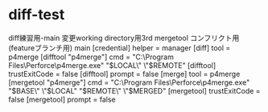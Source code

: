 ﻿# diff-test
diff練習用-main
変更working directory用3rd
mergetool コンフリクト用(featureブランチ用)
main
[credential]
	helper = manager
[diff]
	tool = p4merge
[difftool "p4merge"]
	cmd = \"C:\\Program Files\\Perforce\\p4merge.exe\" \"$LOCAL\" \"$REMOTE\"
[difftool]
	trustExitCode = false
[difftool]
	prompt = false
[merge]
	tool = p4merge
[mergetool "p4merge"]
	cmd = \"C:\\Program Files\\Perforce\\p4merge.exe\" \"$BASE\" \"$LOCAL\" \"$REMOTE\" \"$MERGED\"
[mergetool]
	trustExitCode = false
[mergetool]
	prompt = false